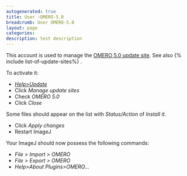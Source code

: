 ```yaml
---
autogenerated: true
title: User ›OMERO-5.0
breadcrumb: User OMERO-5.0
layout: page
categories: 
description: test description
---
```


This account is used to manage the [OMERO 5.0 update site](http://sites.imagej.net/OMERO-5.0/). See also {% include list-of-update-sites%}
.

To activate it:

  - [*Help\>Update*](Update_Sites "wikilink")
  - Click *Manage update sites*
  - Check *OMERO 5.0*
  - Click *Close*

Some files should appear on the list with *Status/Action* of *Install it*.

  - Click *Apply changes*
  - Restart ImageJ

Your ImageJ should now possess the following commands:

  - *File \> Import \> OMERO*
  - *File \> Export \> OMERO*
  - *Help\>About Plugins\>OMERO...*
